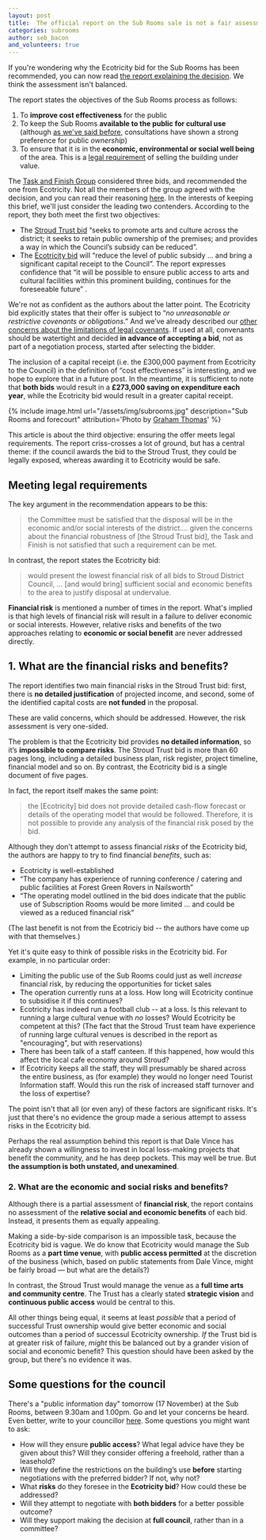 ```yaml
---
layout: post
title:  The official report on the Sub Rooms sale is not a fair assessment
categories: subrooms
author: seb_bacon
and_volunteers: true
---
```

<div class="standfirst">
If you're wondering why the Ecotricity bid for the Sub Rooms has been recommended, you can now read <a href="https://www.stroud.gov.uk/media/519984/sdc-task-and-finish-group-report-sub-rooms-november-2017.pdf">the report explaining the decision</a>. We think the assessment isn't balanced.
</div>


The report states the objectives of the Sub Rooms process as follows:

1. To **improve cost effectiveness** for the public
2. To keep the Sub Rooms **available to the public for cultural use** (although [as we've said before](http://stroudinvestigates.co.uk/subrooms/2017/11/07/where-are-the-sub-rooms-consultations.html), consultations have shown a strong preference for public _ownership_)
3. To ensure that it is in the **economic, environmental or social well being** of the area. This is a [legal requirement](https://www.gov.uk/government/publications/disposal-of-land-for-less-than-the-best-consideration-that-can-reasonably-be-obtained-circular-06-2003) of selling the building under value.

The [Task and Finish Group](http://stroudinvestigates.co.uk/subrooms/2017/11/06/bizarre-secrecy.html) considered three bids, and recommended the one from Ecotricity.  Not all the members of the group agreed with the decision, and you can read their reasoning [here](http://stroudinvestigates.co.uk/subrooms/2017/11/15/green-party-minority-opinion.html). In the interests of keeping this brief, we'll just consider the leading two contenders. According to the report, they both meet the first two objectives:

* The [Stroud Trust bid](http://www.stroudtrust.org/plans.html) “seeks to promote arts and culture across the district; it seeks to retain public ownership of the premises; and provides a way in which the Council’s subsidy can be reduced”.
* The [Ecotricity bid](https://www.stroud.gov.uk/sport-leisure-parks/events-and-things-to-do/subscription-rooms/subrooms-review) will “reduce the level of public subsidy … and bring a significant capital receipt to the Council”. The report expresses confidence that “it will be possible to ensure public access to arts and cultural facilities within this prominent building, continues for the foreseeable future” .


We're not as confident as the authors about the latter point. The Ecotricity bid explicitly states that their offer is subject to “_no unreasonable or restrictive covenants or obligations_.”  And we’ve already described our [other concerns about the limitations of legal covenants](/subrooms/2017/11/10/protecting-public-rights.html). If used at all, convenants should be watertight and decided **in advance of accepting a bid**, not as part of a negotiation process, started after selecting the bidder.

The inclusion of a capital receipt (i.e. the £300,000 payment from Ecotricity to the Council) in the definition of “cost effectiveness” is interesting, and we hope to explore that in a future post.  In the meantime, it is sufficient to note that **both bids** would result in a **£273,000 saving on expenditure each year**, while the Ecotricity bid would result in a greater capital receipt.

{% include image.html url="/assets/img/subrooms.jpg" description="Sub
Rooms and forecourt" attribution='Photo by <a
href="https://commons.wikimedia.org/wiki/File:Subscription_Rooms_-_geograph.org.uk_-_425314.jpg">Graham Thomas</a>' %}


This article is about the third objective: ensuring the offer meets legal requirements. The report criss-crosses a lot of ground, but has a central theme: if the council awards the bid to the Stroud Trust, they could be legally exposed, whereas awarding it to Ecotricity would be safe.

## Meeting legal requirements

The key argument in the recommendation appears to be this:

 > the Committee must be satisfied that the disposal will be in the economic and/or social interests of the district…. given the concerns about the financial robustness of [the Stroud Trust bid], the Task and Finish is not satisfied that such a requirement can be met.

In contrast, the report states the Ecotricity bid:

> would present the lowest financial risk of all bids to Stroud District Council, … [and would bring] sufficient social and economic benefits to the area to justify disposal at undervalue.

**Financial risk** is mentioned a number of times in the report. What's implied is that high levels of financial risk will result in a failure to deliver economic or social interests.  However, relative risks and benefits of the two approaches relating to **economic or social benefit** are never addressed directly.

## 1. What are the financial risks and benefits?

The report identifies two main financial risks in the Stroud Trust bid: first, there is **no detailed justification** of projected income, and second, some of the identified capital costs are **not funded** in the proposal.

These are valid concerns, which should be addressed. However, the risk assessment is very one-sided.

The problem is that the Ecotricity bid provides **no detailed information**, so it’s **impossible to compare risks**. The Stroud Trust bid is more than 60 pages long, including a detailed business plan, risk register, project timeline, financial model and so on. By contrast, the Ecotricity bid is a single document of five pages.

In fact, the report itself makes the same point:

> the [Ecotricity] bid does not provide detailed cash-flow forecast or details of the operating model that would be followed. Therefore, it is not possible to provide any analysis of the financial risk posed by the bid.

Although they don't attempt to assess financial _risks_ of the Ecotricity bid, the authors are happy to try to find financial _benefits_, such as:

* Ecotricity is well-established
* “The company has experience of running conference / catering and public facilities at Forest Green Rovers in Nailsworth”
* “The operating model outlined in the bid does indicate that the public use of Subscription Rooms would be more limited … and could be viewed as a reduced financial risk”

(The last benefit is not from the Ecotriciy bid -- the authors have come up with that themselves.)

Yet it's quite easy to think of possible risks in the Ecotricity bid.  For example, in no particular order:

* Limiting the public use of the Sub Rooms could just as well _increase_ financial risk, by reducing the opportunities for ticket sales
* The operation currently runs at a loss. How long will Ecotricity continue to subsidise it if this continues?
* Ecotricity has indeed run a football club -- at a loss. Is this relevant to running a large cultural venue with _no_ losses? Would Ecotricity be competent at this?  (The fact that the Stroud Trust team have experience of running large cultural venues is described in the report as "encouraging", but with reservations)
* There has been talk of a staff canteen. If this happened, how would this affect the local cafe economy around Stroud?
* If Ecotricity keeps all the staff, they will presumably be shared across the entire business, as (for example) they would no longer need Tourist Information staff. Would this run the risk of increased staff turnover and the loss of expertise?

The point isn't that all (or even any) of these factors are significant risks. It's just that there's no evidence the group made a serious attempt to assess risks in the Ecotricity bid.

Perhaps the real assumption behind this report is that Dale Vince has already shown a willingness to invest in local loss-making projects that benefit the community, and he has deep pockets.  This may well be true. But **the assumption is both unstated, and unexamined**.

### 2. What are the economic and social risks and benefits?

Although there is a partial assessment of **financial risk**, the report contains no assessment of the **relative social and economic benefits** of each bid.  Instead, it presents them as equally appealing.

Making a side-by-side comparison is an impossible task, because the Ecotricity bid is vague. We do know that Ecotricity would manage the Sub Rooms as a **part time venue**, with **public access permitted** at the discretion of the business (which, based on public statements from Dale Vince, might be fairly broad — but what are the details?)

In contrast, the Stroud Trust would manage the venue as a **full time arts and community centre**. The Trust has a clearly stated **strategic vision** and **continuous public access** would be central to this.

All other things being equal, it seems at least _possible_ that a period of successful Trust ownership would give better economic and social outcomes than a period of successul Ecotricity ownership. _If_ the Trust bid is at greater risk of failure, _might_ this be balanced out by a grander vision of social and economic benefit?  This question should have been asked by the group, but there's no evidence it was.

## Some questions for the council

There's a "public information day" tomorrow (17 November) at the Sub Rooms, between 9.30am and 1.00pm. Go and let your concerns be heard.  Even better, write to your councillor [here](https://www.writetothem.com/?a=council).  Some questions you might want to ask:

* How will they ensure **public access**? What legal advice have they be given about this?  Will they consider offering a freehold, rather than a leasehold?
* Will they define the restrictions on the building’s use **before** starting negotiations with the preferred bidder? If not, why not?
* What **risks** do they foresee in the **Ecotricity bid**? How could these be addressed?
* Will they attempt to negotiate with **both bidders** for a better possible outcome?
* Will they support making the decision at **full council**, rather than in a committee?
